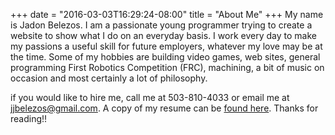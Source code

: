 +++
date = "2016-03-03T16:29:24-08:00"
title = "About Me"
+++
My name is Jadon Belezos. 
I am a passionate young programmer trying to create a website to show what I do on an everyday basis. 
I work every day to make my passions a useful skill for future employers,
whatever my love may be at the time.
Some of my hobbies are building video games, web sites, general programming
First Robotics Competition (FRC), machining, a bit of music on occasion and most certainly a lot of philosophy.


if you would like to hire me, call me at 503-810-4033 or email me at [jjbelezos@gmail.com](mail-to:jjbelezos@gmail.com).
A copy of my resume can be [found here](resume.docx). Thanks for reading!!
